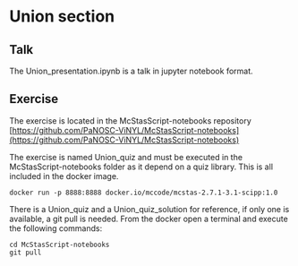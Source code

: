 # Union section

## Talk
The Union_presentation.ipynb is a talk in jupyter notebook format.

## Exercise
The exercise is located in the McStasScript-notebooks repository [https://github.com/PaNOSC-ViNYL/McStasScript-notebooks](https://github.com/PaNOSC-ViNYL/McStasScript-notebooks)

The exercise is named Union_quiz and must be executed in the McStasScript-notebooks folder as it depend on a quiz library. This is all included in the docker image.
```
docker run -p 8888:8888 docker.io/mccode/mcstas-2.7.1-3.1-scipp:1.0
```

There is a Union_quiz and a Union_quiz_solution for reference, if only one is available, a git pull is needed. From the docker open a terminal and execute the following commands:

```
cd McStasScript-notebooks
git pull
```



